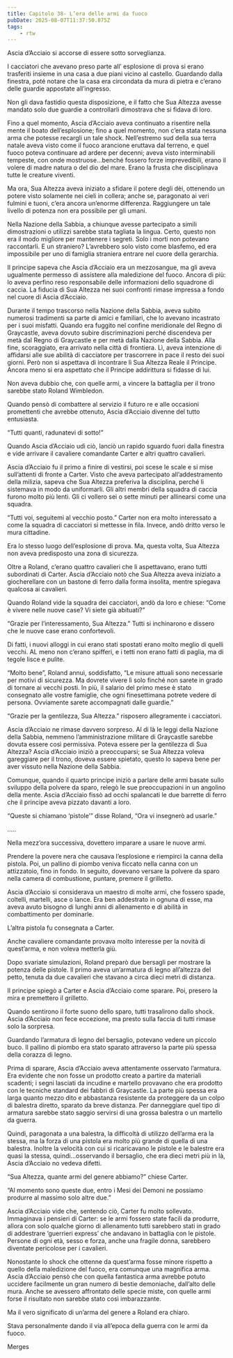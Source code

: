 ```yaml
---
title: Capitolo 38- L’era delle armi da fuoco
pubDate: 2025-08-07T11:37:50.875Z
tags:
    - rtw
---
```





Ascia d’Acciaio si accorse di essere sotto sorveglianza.


I cacciatori che avevano preso parte all’ esplosione di prova si erano trasferiti insieme in una casa a due piani vicino al castello. Guardando dalla finestra, poté notare che la casa era circondata da mura di pietra e c’erano delle guardie appostate all’ingresso.


Non gli dava fastidio questa disposizione, e il fatto che Sua Altezza avesse mandato solo due guardie a controllarli dimostrava che si fidava di loro.


Fino a quel momento, Ascia d’Acciaio aveva continuato a risentire nella mente il boato dell’esplosione; fino a quel momento, non c’era stata nessuna arma che potesse recargli un tale shock. Nell’estremo sud della sua terra natale aveva visto come il fuoco arancione eruttava dal terreno, e quel fuoco poteva continuare ad ardere per decenni; aveva visto interminabili tempeste, con onde mostruose…benché fossero forze imprevedibili, erano il volere di madre natura o del dio del mare. Erano la frusta che disciplinava tutte le creature viventi.


Ma ora, Sua Altezza aveva iniziato a sfidare il potere degli dèi, ottenendo un potere visto solamente nei cieli in collera; anche se, paragonato ai veri fulmini e tuoni, c’era ancora un’enorme differenza. Raggiungere un tale livello di potenza non era possibile per gli umani.


Nella Nazione della Sabbia, a chiunque avesse partecipato a simili dimostrazioni o utilizzi sarebbe stata tagliata la lingua. Certo, questo non era il modo migliore per mantenere i segreti. Solo i morti non potevano raccontarli. E un straniero? L’avrebbero solo visto come blasfemo, ed era impossibile per uno di famiglia straniera entrare nel cuore della gerarchia.


Il principe sapeva che Ascia d’Acciaio era un mezzosangue, ma gli aveva ugualmente permesso di assistere alla maledizione del fuoco. Ancora di più: lo aveva perfino reso responsabile delle informazioni dello squadrone di caccia. La fiducia di Sua Altezza nei suoi confronti rimase impressa a fondo nel cuore di Ascia d’Acciaio.


Durante il tempo trascorso nella Nazione della Sabbia, aveva subìto numerosi tradimenti sa parte di amici e familiari, che lo avevano incastrato per i suoi misfatti. Quando era fuggito nel confine meridionale del Regno di Graycastle, aveva dovuto subire discriminazioni perché discendeva per metà dal Regno di Graycastle e per metà dalla Nazione della Sabbia. Alla fine, scoraggiato, era arrivato nella città di frontiera.
Lì, aveva intenzione di affidarsi alle sue abilità di cacciatore per trascorrere in pace il resto dei suoi giorni. Però non si aspettava di incontrare lì Sua Altezza Reale il Principe. Ancora meno si era aspettato che il Principe addirittura si fidasse di lui.


Non aveva dubbio che, con quelle armi, a vincere la battaglia per il trono sarebbe stato Roland Wimbledon.


Quando pensò di combattere al servizio il futuro re e alle occasioni promettenti che avrebbe ottenuto, Ascia d’Acciaio divenne del tutto entusiasta.


“Tutti quanti, radunatevi di sotto!”


Quando Ascia d’Acciaio udì ciò, lanciò un rapido sguardo fuori dalla finestra e vide arrivare il cavaliere comandante Carter e altri quattro cavalieri.


Ascia d’Acciaio fu il primo a finire di vestirsi, poi scese le scale  e si mise sull’attenti di fronte a Carter. Visto che aveva partecipato all’addestramento della milizia, sapeva che Sua Altezza preferiva la disciplina, perché li sistemava in modo da uniformarli. Gli altri membri della squadra di caccia furono molto più lenti. Gli ci vollero sei o sette minuti per allinearsi come una squadra.


“Tutti voi, seguitemi al vecchio posto.” Carter non era molto interessato a come la squadra di cacciatori si mettesse in fila. Invece, andò dritto verso le mura cittadine.


Era lo stesso luogo dell’esplosione di prova. Ma, questa volta, Sua Altezza non aveva predisposto una zona di sicurezza.


Oltre a Roland, c’erano quattro cavalieri che li aspettavano, erano tutti subordinati di Carter. Ascia d’Acciaio notò che Sua Altezza aveva iniziato a giocherellare con un bastone di ferro dalla forma insolita, mentre spiegava qualcosa ai cavalieri.


Quando Roland vide la squadra dei cacciatori, andò da loro e chiese: “Come è vivere nelle nuove case? Vi siete già abituati?”


“Grazie per l’interessamento, Sua Altezza.” Tutti si inchinarono e dissero che le nuove case erano confortevoli.


Di fatti, i nuovi alloggi in cui erano stati spostati erano molto meglio di quelli vecchi. AL meno non c’erano spifferi, e i tetti non erano fatti di paglia, ma di tegole lisce e pulite.


“Molto bene”, Roland annuì, soddisfatto, “Le misure attuali sono necessarie per motivi di sicurezza. Ma dovrete vivere lì solo finché non sarete in grado di tornare ai vecchi posti. In più, il salario del primo mese è stato consegnato alle vostre famiglie, che ogni finesettimana potrete vedere di persona. Ovviamente sarete accompagnati dalle guardie.”


“Grazie per la gentilezza, Sua Altezza.” risposero allegramente i cacciatori.


Ascia d’Acciaio ne rimase davvero sorpreso. Al di là le leggi della Nazione della Sabbia, nemmeno l’amministrazione militare di Graycastle sarebbe dovuta essere così permissiva. Poteva essere per la gentilezza di Sua Altezza? Ascia d’Acciaio iniziò a preoccuparsi; se Sua Altezza voleva gareggiare per il trono, doveva essere spietato, questo lo sapeva bene per aver vissuto nella Nazione della Sabbia.


Comunque, quando il quarto principe iniziò a parlare delle armi basate sullo sviluppo della polvere da sparo, relegò le sue preoccupazioni in un angolino della mente. Ascia d’Acciaio fissò ad occhi spalancati le due barrette di ferro che il principe aveva pizzato davanti a loro.


“Queste si chiamano ‘pistole’” disse Roland, “Ora vi insegnerò ad usarle.”


…..


Nella mezz’ora successiva, dovettero imparare a usare le nuove armi.


Prendere la povere nera che causava l’esplosione e riempirci la canna della pistola. Poi, un pallino di piombo veniva ficcato nella canna con un attizzatoio, fino in fondo. In seguito, dovevano versare la polvere da sparo nella camera di combustione, puntare, premere il grilletto.


Ascia d’Acciaio si considerava un maestro di molte armi, che fossero spade, coltelli, martelli, asce o lance. Era ben addestrato in ognuna di esse, ma aveva avuto bisogno di lunghi anni di allenamento e di abilità in combattimento per dominarle.


L’altra pistola fu consegnata a Carter.


Anche cavaliere comandante provava molto interesse per la novità di quest’arma, e non voleva metterla giù.


Dopo svariate simulazioni, Roland preparò due bersagli per mostrare la potenza delle pistole. Il primo aveva un’armatura di legno all’altezza del petto, tenuta da due cavalieri che stavano a circa dieci metri di distanza.


Il principe spiegò a Carter e Ascia d’Acciaio come sparare. Poi, presero la mira e premettero il grilletto.


Quando sentirono il forte suono dello sparo, tutti trasalirono dallo shock. Ascia d’Acciaio non fece eccezione, ma presto sulla faccia di tutti rimase solo la sorpresa.


Guardando l’armatura di legno del bersaglio, potevano vedere un piccolo buco. Il pallino di piombo era stato sparato attraverso la parte più spessa della corazza di legno.


Prima di sparare, Ascia d’Acciaio aveva attentamente osservato l’armatura. Era evidente che non fosse un prodotto creato a partire da materiali scadenti; i segni lasciati da incudine e martello provavano che era prodotto con le tecniche standard dei fabbri di Graycastle. La parte più spessa era larga quanto mezzo dito e abbastanza resistente da proteggere da un colpo di balestra diretto, sparato da breve distanza. Per danneggiare quel tipo di armatura sarebbe stato saggio servirsi di una grossa balestra o un martello da guerra.


Quindi, paragonata a una balestra, la difficoltà di utilizzo dell’arma era la stessa, ma la forza di una pistola era molto più grande di quella di una balestra. Inoltre la velocità con cui si ricaricavano le pistole e le balestre era quasi la stessa, quindi…osservando il bersaglio, che era dieci metri più in là, Ascia d’Acciaio no vedeva difetti.


“Sua Altezza, quante armi del genere abbiamo?” chiese Carter.


“Al momento sono queste due, entro i Mesi dei Demoni ne possiamo produrre al massimo solo altre due.”


Ascia d’Acciaio vide che, sentendo ciò, Carter fu molto sollevato. Immaginava i pensieri di Carter: se le armi fossero state facili da produrre, allora con solo qualche giorno di allenamento tutti sarebbero stati in grado di addestrare ‘guerrieri express’ che andavano in battaglia con le pistole. Persone di ogni età, sesso e forza, anche una fragile donna, sarebbero diventate pericolose per i cavalieri.


Nonostante lo shock che ottenne da quest’arma fosse minore rispetto a quello della maledizione del fuoco, era comunque una magnifica arma. Ascia d’Acciaio pensò che con quella fantastica arma avrebbe potuto uccidere facilmente un gran numero di bestie demoniache, dall’alto delle mura. Anche se avessero affrontato delle specie miste, con quelle armi forse il risultato non sarebbe stato così imbarazzante.


Ma il vero significato di un’arma del genere a Roland era chiaro.


Stava personalmente dando il via all’epoca della guerra con le armi da fuoco.




Merges
                                


                                



